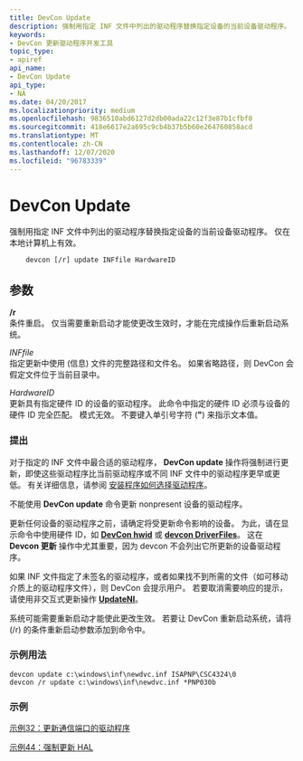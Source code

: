 ```yaml
---
title: DevCon Update
description: 强制用指定 INF 文件中列出的驱动程序替换指定设备的当前设备驱动程序。 仅在本地计算机上有效。
keywords:
- DevCon 更新驱动程序开发工具
topic_type:
- apiref
api_name:
- DevCon Update
api_type:
- NA
ms.date: 04/20/2017
ms.localizationpriority: medium
ms.openlocfilehash: 9836510abd6127d2db00ada22c12f3e87b1cfbf8
ms.sourcegitcommit: 418e6617e2a695c9cb4b37b5b60e264760858acd
ms.translationtype: MT
ms.contentlocale: zh-CN
ms.lasthandoff: 12/07/2020
ms.locfileid: "96783339"
---
```

# <a name="devcon-update"></a>DevCon Update


强制用指定 INF 文件中列出的驱动程序替换指定设备的当前设备驱动程序。 仅在本地计算机上有效。

```
    devcon [/r] update INFfile HardwareID 
```

## <a name="span-idddk_devcon_update_toolsspanspan-idddk_devcon_update_toolsspanparameters"></a><span id="ddk_devcon_update_tools"></span><span id="DDK_DEVCON_UPDATE_TOOLS"></span>参数


<span id="________r______"></span><span id="________R______"></span>**/r**   
条件重启。 仅当需要重新启动才能使更改生效时，才能在完成操作后重新启动系统。

<span id="_______INFfile______"></span><span id="_______inffile______"></span><span id="_______INFFILE______"></span>*INFfile*   
指定更新中使用 (信息) 文件的完整路径和文件名。 如果省略路径，则 DevCon 会假定文件位于当前目录中。

<span id="_______HardwareID______"></span><span id="_______hardwareid______"></span><span id="_______HARDWAREID______"></span>*HardwareID*   
更新具有指定硬件 ID 的设备的驱动程序。 此命令中指定的硬件 ID 必须与设备的硬件 ID 完全匹配。 模式无效。 不要键入单引号字符 (**"**) 来指示文本值。

### <a name="span-idcommentsspanspan-idcommentsspancomments"></a><span id="comments"></span><span id="COMMENTS"></span>提出

对于指定的 INF 文件中最合适的驱动程序， **DevCon update** 操作将强制进行更新，即使这些驱动程序比当前驱动程序或不同 INF 文件中的驱动程序更早或更低。 有关详细信息，请参阅 [安装程序如何选择驱动程序](../install/how-windows-selects-a-driver-for-a-device.md)。

不能使用 **DevCon update** 命令更新 nonpresent 设备的驱动程序。

更新任何设备的驱动程序之前，请确定将受更新命令影响的设备。 为此，请在显示命令中使用硬件 ID，如 [**DevCon hwid**](devcon-hwids.md) 或 [**devcon DriverFiles**](devcon-driverfiles.md)。 这在 **Devcon 更新** 操作中尤其重要，因为 devcon 不会列出它所更新的设备驱动程序。

如果 INF 文件指定了未签名的驱动程序，或者如果找不到所需的文件（如可移动介质上的驱动程序文件），则 DevCon 会提示用户。 若要取消需要响应的提示，请使用非交互式更新操作 [**UpdateNI**](devcon-updateni.md)。

系统可能需要重新启动才能使此更改生效。 若要让 DevCon 重新启动系统，请将 (/r) 的条件重新启动参数添加到命令中。

### <a name="span-idsample_usagespanspan-idsample_usagespansample-usage"></a><span id="sample_usage"></span><span id="SAMPLE_USAGE"></span>示例用法

```
devcon update c:\windows\inf\newdvc.inf ISAPNP\CSC4324\0
devcon /r update c:\windows\inf\newdvc.inf *PNP030b
```

### <a name="span-idexamplespanspan-idexamplespanexample"></a><span id="example"></span><span id="EXAMPLE"></span>示例

[示例32：更新通信端口的驱动程序](devcon-examples.md#ddk_example_32_update_the_driver_for_communication_ports_tools)

[示例44：强制更新 HAL](devcon-examples.md#ddk_example_44_forcibly_update_the_hal_tools)
